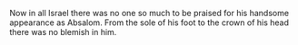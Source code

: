 Now in all Israel there was no one so much to be praised for his handsome appearance as Absalom. From the sole of his foot to the crown of his head there was no blemish in him.
